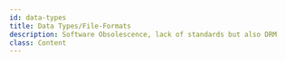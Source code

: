 ```yaml
---
id: data-types
title: Data Types/File-Formats
description: Software Obsolescence, lack of standards but also DRM
class: Content
---
```


